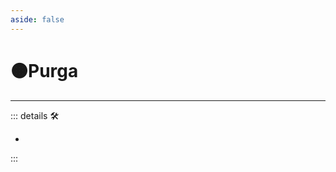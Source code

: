 ```yaml
---
aside: false
---
```

# 🟠<motor>Purga</motor>

---

<!-- =================================================== -->
<!-- =================================================== -->
<!-- =================================================== -->
<!-- =================================================== -->
<!-- =================================================== -->
::: details 🛠

-

:::